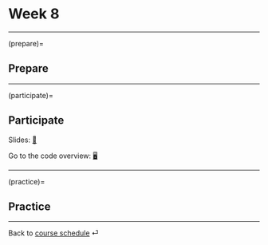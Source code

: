 # Week 8



---

(prepare)=
## Prepare



---


(participate)=
## Participate


Slides: [📑](https://drive.google.com/file/d/10pxsWKG9plIP9Jk6vULsCmfYtVHdUX0x/view?usp=sharing)

Go to the code overview: [🖥](../docs/code-overview.md)





---


(practice)=
## Practice




---

Back to [course schedule](../docs/course-schedule.md) ⏎
